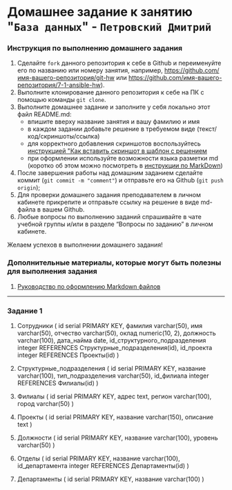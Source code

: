 # Домашнее задание к занятию "`База данных`" - `Петровский Дмитрий`


### Инструкция по выполнению домашнего задания

   1. Сделайте `fork` данного репозитория к себе в Github и переименуйте его по названию или номеру занятия, например, https://github.com/имя-вашего-репозитория/git-hw или  https://github.com/имя-вашего-репозитория/7-1-ansible-hw).
   2. Выполните клонирование данного репозитория к себе на ПК с помощью команды `git clone`.
   3. Выполните домашнее задание и заполните у себя локально этот файл README.md:
      - впишите вверху название занятия и вашу фамилию и имя
      - в каждом задании добавьте решение в требуемом виде (текст/код/скриншоты/ссылка)
      - для корректного добавления скриншотов воспользуйтесь [инструкцией "Как вставить скриншот в шаблон с решением](https://github.com/netology-code/sys-pattern-homework/blob/main/screen-instruction.md)
      - при оформлении используйте возможности языка разметки md (коротко об этом можно посмотреть в [инструкции  по MarkDown](https://github.com/netology-code/sys-pattern-homework/blob/main/md-instruction.md))
   4. После завершения работы над домашним заданием сделайте коммит (`git commit -m "comment"`) и отправьте его на Github (`git push origin`);
   5. Для проверки домашнего задания преподавателем в личном кабинете прикрепите и отправьте ссылку на решение в виде md-файла в вашем Github.
   6. Любые вопросы по выполнению заданий спрашивайте в чате учебной группы и/или в разделе “Вопросы по заданию” в личном кабинете.
   
Желаем успехов в выполнении домашнего задания!
   
### Дополнительные материалы, которые могут быть полезны для выполнения задания

1. [Руководство по оформлению Markdown файлов](https://gist.github.com/Jekins/2bf2d0638163f1294637#Code)

---

### Задание 1


1. Сотрудники (
id serial PRIMARY KEY,
фамилия varchar(50),
имя varchar(50),
отчество varchar(50),
оклад numeric(10, 2),
должность varchar(100),
дата_найма date,
id_структурного_подразделения integer REFERENCES Структурные_подразделения(id),
id_проекта integer REFERENCES Проекты(id)
)


2. Структурные_подразделения (
id serial PRIMARY KEY,
название varchar(100),
тип_подразделения varchar(50),
id_филиала integer REFERENCES Филиалы(id)
)

3. Филиалы (
id serial PRIMARY KEY,
адрес text,
регион varchar(100),
город varchar(50)
)

4. Проекты (
id serial PRIMARY KEY,
название varchar(150),
описание text
)

5. Должности (
id serial PRIMARY KEY,
название varchar(100),
уровень varchar(50)
)

6. Отделы (
id serial PRIMARY KEY,
название varchar(100),
id_департамента integer REFERENCES Департаменты(id)
)

7. Департаменты (
id serial PRIMARY KEY,
название varchar(100)
)